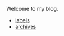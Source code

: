 Welcome to my blog.

- [labels](https://github.com/0b11111110/blog/labels) 
- [archives](https://github.com/0b11111110/blog/issues)
